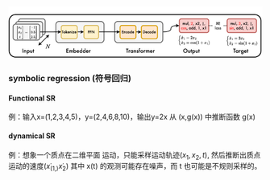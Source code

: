 ![](../../../pic/Pasted%20image%2020250903015633.png)
### symbolic regression (符号回归)
#### Functional SR
例：输入x=(1,2,3,4,5)，y=(2,4,6,8,10)，输出y=2x
从 (x,g​(x)) 中推断函数 g​(x)
#### dynamical SR
例：想象一个质点在二维平面
运动，只能采样运动轨迹$(x_1,x_2,t)$,
然后推断出质点运动的速度$(x ̇_(1, ) x ̇_2)$
其中 x​(t) 的观测可能存在噪声，而 t 也可能是不规则采样的。
